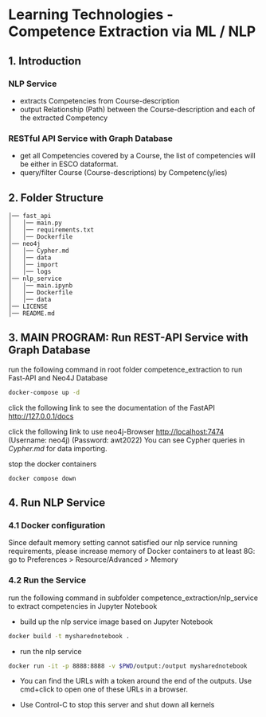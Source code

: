 # Learning Technologies - Competence Extraction via ML / NLP

## 1. Introduction

### NLP Service

- extracts Competencies from Course-description
- output Relationship (Path) between the Course-description and each of the extracted Competency

### RESTful API Service with Graph Database

- get all Competencies covered by a Course, the list of competencies will be either in ESCO dataformat.
- query/filter Course (Course-descriptions) by Competenc(y/ies)

## 2. Folder Structure

```
│── fast_api
│   │── main.py
│   │── requirements.txt
│   │── Dockerfile
│── neo4j
│   │── Cypher.md
│   │── data
│   │── import
│   │── logs
│── nlp_service
│   │── main.ipynb
│   │── Dockerfile
│   │── data
│── LICENSE
│── README.md
```

## 3. MAIN PROGRAM: Run REST-API Service with Graph Database

run the following command in root folder competence_extraction to run Fast-API and Neo4J Database

```bash
docker-compose up -d
```

click the following link to see the documentation of the FastAPI
<http://127.0.0.1/docs>

click the following link to use neo4j-Browser
<http://localhost:7474>
(Username: neo4j)
(Password: awt2022)
You can see Cypher queries in _Cypher.md_ for data importing.

stop the docker containers

```docker
docker compose down
```

## 4. Run NLP Service

### 4.1 Docker configuration

Since default memory setting cannot satisfied our nlp service running requirements, please increase memory of Docker containers to at least 8G:
go to Preferences > Resource/Advanced > Memory

### 4.2 Run the Service

run the following command in subfolder competence_extraction/nlp_service to extract competencies in Jupyter Notebook

- build up the nlp service image based on Jupyter Notebook

```bash
docker build -t mysharednotebook .
```

- run the nlp service

```bash
docker run -it -p 8888:8888 -v $PWD/output:/output mysharednotebook
```

- You can find the URLs with a token around the end of the outputs. Use cmd+click to open one of these URLs in a browser.

- Use Control-C to stop this server and shut down all kernels
